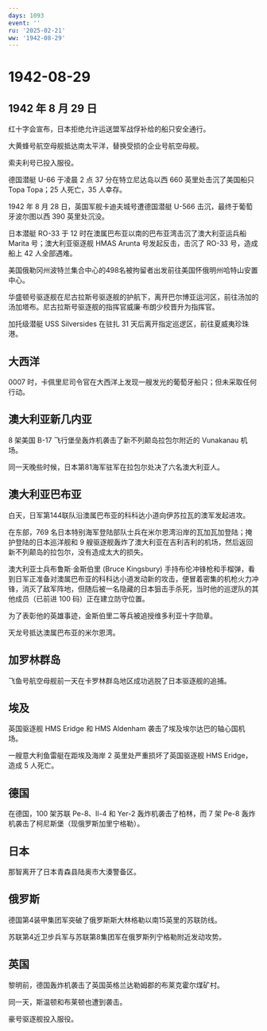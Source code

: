 ```yaml
---
days: 1093
event: ''
ru: '2025-02-21'
ww: '1942-08-29'
---
```


# 1942-08-29

## 1942 年 8 月 29 日

红十字会宣布，日本拒绝允许运送盟军战俘补给的船只安全通行。

大黄蜂号航空母舰抵达南太平洋，替换受损的企业号航空母舰。

索夫利号已投入服役。

德国潜艇 U-66 于凌晨 2 点 37 分在特立尼达岛以西 660 英里处击沉了美国船只
Topa Topa；25 人死亡，35 人幸存。

1942 年 8 月 28 日，英国军舰卡迪夫城号遭德国潜艇 U-566
击沉，最终于葡萄牙波尔图以西 390 英里处沉没。

日本潜艇 RO-33 于 12 时在澳属巴布亚以南的巴布亚湾击沉了澳大利亚运兵船
Marita 号；澳大利亚驱逐舰 HMAS Arunta 号发起反击，击沉了 RO-33
号，造成船上 42 人全部遇难。

美国俄勒冈州波特兰集合中心的498名被拘留者出发前往美国怀俄明州哈特山安置中心。

华盛顿号驱逐舰在尼古拉斯号驱逐舰的护航下，离开巴尔博亚运河区，前往汤加的汤加塔布。尼古拉斯号驱逐舰的指挥官威廉·布朗少校晋升为指挥官。

加托级潜艇 USS Silversides 在驻扎 31
天后离开指定巡逻区，前往夏威夷珍珠港。

## 大西洋

0007
时，卡佩里尼司令官在大西洋上发现一艘发光的葡萄牙船只；但未采取任何行动。

## 澳大利亚新几内亚

8 架美国 B-17 飞行堡垒轰炸机袭击了新不列颠岛拉包尔附近的 Vunakanau
机场。

同一天晚些时候，日本第81海军驻军在拉包尔处决了六名澳大利亚人。

## 澳大利亚巴布亚

白天，日军第144联队沿澳属巴布亚的科科达小道向伊苏拉瓦的澳军发起进攻。

在东部，769
名日本特别海军登陆部队士兵在米尔恩湾沿岸的瓦加瓦加登陆；掩护登陆的日本巡洋舰和
9
艘驱逐舰轰炸了澳大利亚在吉利吉利的机场，然后返回新不列颠岛的拉包尔，没有造成太大的损失。

澳大利亚士兵布鲁斯·金斯伯里 (Bruce Kingsbury)
手持布伦冲锋枪和手榴弹，看到日军正准备对澳属巴布亚的科科达小道发动新的攻击，便冒着密集的机枪火力冲锋，消灭了敌军阵地，但随后被一名隐藏的日本狙击手杀死，当时他的巡逻队的其他成员（已前进
100 码）正在建立防守位置。

为了表彰他的英雄事迹，金斯伯里二等兵被追授维多利亚十字勋章。

天龙号抵达澳属巴布亚的米尔恩湾。

## 加罗林群岛

飞鱼号航空母舰前一天在卡罗林群岛地区成功逃脱了日本驱逐舰的追捕。

## 埃及

英国驱逐舰 HMS Eridge 和 HMS Aldenham 袭击了埃及埃尔达巴的轴心国机场。

一艘意大利鱼雷艇在距埃及海岸 2 英里处严重损坏了英国驱逐舰 HMS
Eridge，造成 5 人死亡。

## 德国

在德国，100 架苏联 Pe-8、Il-4 和 Yer-2 轰炸机袭击了柏林，而 7 架 Pe-8
轰炸机袭击了柯尼斯堡（现俄罗斯加里宁格勒）。

## 日本

那智离开了日本青森县陆奥市大湊警备区。

## 俄罗斯

德国第4装甲集团军突破了俄罗斯斯大林格勒以南15英里的苏联防线。

苏联第4近卫步兵军与苏联第8集团军在俄罗斯列宁格勒附近发动攻势。

## 英国

黎明前，德国轰炸机袭击了英国英格兰达勒姆郡的布莱克霍尔煤矿村。

同一天，斯温顿和布莱顿也遭到袭击。

豪号驱逐舰投入服役。